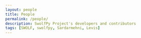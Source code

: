 ```yaml
---
layout: people
title: People
permalink: /people/
description: SwolfPy Project's developers and contributors
tags: [SWOLF, swolfpy, Sardarmehni, Levis]
---
```

